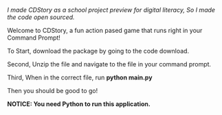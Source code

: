 *I made CDStory as a school project preview for digital literacy, So I made the code open sourced.*

Welcome to CDStory, a fun action pased game that runs right in your Command Prompt!

To Start, download the package by going to the code download. 

Second, Unzip the file and navigate to the file in your command prompt.

Third, When in the correct file, run **python main.py** 

Then you should be good to go!

**NOTICE: You need Python to run this application.**

